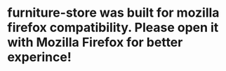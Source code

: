 # furniture-store was built for mozilla firefox compatibility. Please open it with Mozilla Firefox for better experince!
